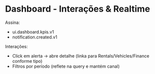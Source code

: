 # Dashboard - Interações & Realtime

Assina:
- ui.dashboard.kpis.v1
- notification.created.v1

Interações:
- Click em alerta -> abre detalhe (linka para Rentals/Vehicles/Finance conforme tipo)
- Filtros por período (reflete na query e mantém canal)
